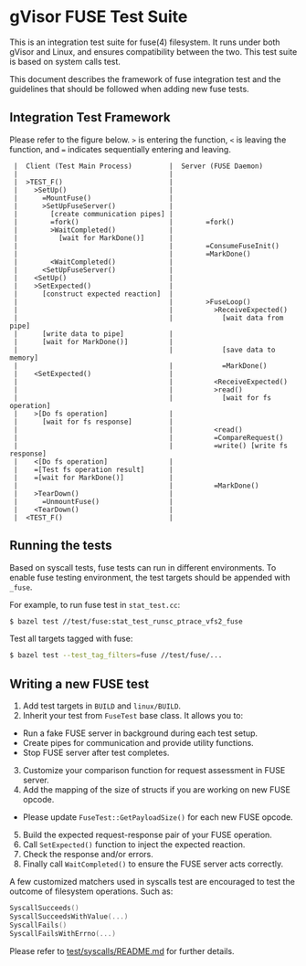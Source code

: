 # gVisor FUSE Test Suite

This is an integration test suite for fuse(4) filesystem. It runs under both
gVisor and Linux, and ensures compatibility between the two. This test suite is
based on system calls test.

This document describes the framework of fuse integration test and the
guidelines that should be followed when adding new fuse tests.

## Integration Test Framework

Please refer to the figure below. `>` is entering the function, `<` is leaving
the function, and `=` indicates sequentially entering and leaving.

```
 |  Client (Test Main Process)         |  Server (FUSE Daemon)
 |                                     |
 |  >TEST_F()                          |
 |    >SetUp()                         |
 |      =MountFuse()                   |
 |      >SetUpFuseServer()             |
 |        [create communication pipes] |
 |        =fork()                      |        =fork()
 |        >WaitCompleted()             |
 |          [wait for MarkDone()]      |
 |                                     |        =ConsumeFuseInit()
 |                                     |        =MarkDone()
 |        <WaitCompleted()             |
 |      <SetUpFuseServer()             |
 |    <SetUp()                         |
 |    >SetExpected()                   |
 |      [construct expected reaction]  |
 |                                     |        >FuseLoop()
 |                                     |          >ReceiveExpected()
 |                                     |            [wait data from pipe]
 |      [write data to pipe]           |
 |      [wait for MarkDone()]          |
 |                                     |            [save data to memory]
 |                                     |            =MarkDone()
 |    <SetExpected()                   |
 |                                     |          <ReceiveExpected()
 |                                     |          >read()
 |                                     |            [wait for fs operation]
 |    >[Do fs operation]               |
 |      [wait for fs response]         |
 |                                     |          <read()
 |                                     |          =CompareRequest()
 |                                     |          =write() [write fs response]
 |    <[Do fs operation]               |
 |    =[Test fs operation result]      |
 |    =[wait for MarkDone()]           |
 |                                     |          =MarkDone()
 |    >TearDown()                      |
 |      =UnmountFuse()                 |
 |    <TearDown()                      |
 |  <TEST_F()                          |
```

## Running the tests

Based on syscall tests, fuse tests can run in different environments. To enable
fuse testing environment, the test targets should be appended with `_fuse`.

For example, to run fuse test in `stat_test.cc`:

```bash
$ bazel test //test/fuse:stat_test_runsc_ptrace_vfs2_fuse
```

Test all targets tagged with fuse:

```bash
$ bazel test --test_tag_filters=fuse //test/fuse/...
```

## Writing a new FUSE test

1. Add test targets in `BUILD` and `linux/BUILD`.
2. Inherit your test from `FuseTest` base class. It allows you to:
  - Run a fake FUSE server in background during each test setup.
  - Create pipes for communication and provide utility functions.
  - Stop FUSE server after test completes.
3. Customize your comparison function for request assessment in FUSE server.
4. Add the mapping of the size of structs if you are working on new FUSE opcode.
  - Please update `FuseTest::GetPayloadSize()` for each new FUSE opcode.
5. Build the expected request-response pair of your FUSE operation.
6. Call `SetExpected()` function to inject the expected reaction.
7. Check the response and/or errors.
8. Finally call `WaitCompleted()` to ensure the FUSE server acts correctly.

A few customized matchers used in syscalls test are encouraged to test the
outcome of filesystem operations. Such as:

```cc
SyscallSucceeds()
SyscallSucceedsWithValue(...)
SyscallFails()
SyscallFailsWithErrno(...)
```

Please refer to [test/syscalls/README.md](../syscalls/README.md) for further
details.
